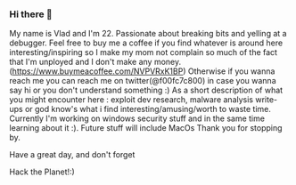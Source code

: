 ### Hi there 👋

<!--
**SpiralBL0CK/SpiralBL0CK** is a ✨ _special_ ✨ repository because its `README.md` (this file) appears on your GitHub profile.

Here are some ideas to get you started:

- 🔭 I’m currently working on ...
- 🌱 I’m currently learning ...
- 👯 I’m looking to collaborate on ...
- 🤔 I’m looking for help with ...
- 💬 Ask me about ...
- 📫 How to reach me: ...
- 😄 Pronouns: ...
- ⚡ Fun fact: ...
-->

My name is Vlad and I'm 22. Passionate about breaking bits and yelling at a debugger.
Feel free to buy me a coffee if you find whatever is around here interesting/inspiring so I make my mom not complain so much of the fact that I'm unployed and I don't make any money.(https://www.buymeacoffee.com/NVPVRxK1BP)
Otherwise if you wanna reach me you can reach me on twitter(@f00fc7c800) in case you wanna say hi or you don't understand something :)
As a short description of what you might encounter here : exploit dev research, malware analysis write-ups or god know's what i find interesting/amusing/worth to waste time. 
Currently I'm working on windows security stuff and in the same time learning about it :). Future stuff will include MacOs
Thank you for stopping by. 

Have a great day, and don't forget 



Hack the Planet!:)
